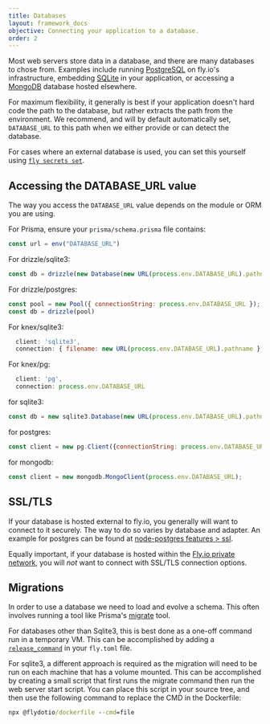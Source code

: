 ```yaml
---
title: Databases
layout: framework_docs
objective: Connecting your application to a database.
order: 2
---
```


Most web servers store data in a database, and there are many databases to chose from.
Examples include running [PostgreSQL](https://fly.io/docs/postgres/) on fly.io's infrastructure,
embedding [SQLite](https://www.sqlite.org/index.html) in your application, or accessing
a [MongoDB](https://www.mongodb.com/) database hosted elsewhere.

For maximum flexibility, it generally is best if your application doesn't hard code the
path to the database, but rather extracts the path from the environment.  We recommend,
and will by default automatically set, `DATABASE_URL` to this path when we either provide
or can detect the database.

For cases where an external database is used, you can set this yourself using
[`fly secrets set`](/docs/apps/secrets/#set-secrets).

## Accessing the DATABASE_URL value

The way you access the `DATABASE_URL` value depends on the module or ORM you are using.

For Prisma, ensure your `prisma/schema.prisma` file contains:

```js
const url = env("DATABASE_URL")
```

For drizzle/sqlite3:

```js
const db = drizzle(new Database(new URL(process.env.DATABASE_URL).pathname));
```

For drizzle/postgres:

```js
const pool = new Pool({ connectionString: process.env.DATABASE_URL });
const db = drizzle(pool)
```

For knex/sqlite3:

```js
  client: 'sqlite3',
  connection: { filename: new URL(process.env.DATABASE_URL).pathname },
```

For knex/pg:

```js
  client: 'pg',
  connection: process.env.DATABASE_URL
```

for sqlite3:

```js
const db = new sqlite3.Database(new URL(process.env.DATABASE_URL).pathname);
```

for postgres:

```js
const client = new pg.Client({connectionString: process.env.DATABASE_URL});
```

for mongodb:

```js
const client = new mongodb.MongoClient(process.env.DATABASE_URL);
```

## SSL/TLS

If your database is hosted external to fly.io, you generally will want to connect to
it securely.  The way to do so varies by database and adapter.  An example for
postgres can be found at [node-postgres features > ssl](https://node-postgres.com/features/ssl).

Equally important, if your database is hosted within the
[Fly.io private network](https://fly.io/docs/networking/private-networking/), you will _not_
want to connect with SSL/TLS connection options.

## Migrations

In order to use a database we need to load and evolve a schema.  This often
involves running a tool like Prisma's [migrate](https://www.prisma.io/docs/concepts/components/prisma-migrate) tool.

For databases other than Sqlite3, this is best done as a one-off command run in a temporary VM.  This can be accomplished by adding a
[`release_command`](https://fly.io/docs/reference/configuration/#run-one-off-commands-before-releasing-a-deployment) in your `fly.toml` file.

For sqlite3, a different approach is required as the migration will need to be run on each machine that has a volume mounted.  This can be accomplished by creating a small script that first runs the migrate command then run the web server start script.  You can place this script in your source tree, and then use the following command to replace the CMD in the Dockerfile:

```cmd
npx @flydotio/dockerfile --cmd=file
```
